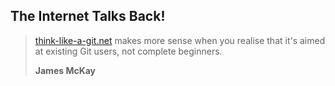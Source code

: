 ## The Internet Talks Back! ##

> [think-like-a-git.net](http://think-like-a-git.net/) makes more sense when you realise that it's aimed at existing Git users, not complete beginners.
>
> **James McKay**
